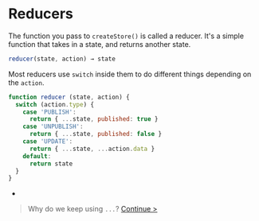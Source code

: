 # Reducers

The function you pass to `createStore()` is called a reducer. It's a simple function that takes in a state, and returns another state.

```js
reducer(state, action) → state
```

Most reducers use `switch` inside them to do different things depending on the `action`.

```js
function reducer (state, action) {
  switch (action.type) {
    case 'PUBLISH':
      return { ...state, published: true }
    case 'UNPUBLISH':
      return { ...state, published: false }
    case 'UPDATE':
      return { ...state, ...action.data }
    default:
      return state
  }
}
```

-

> Why do we keep using `...`? [Continue >](immutability.md)
